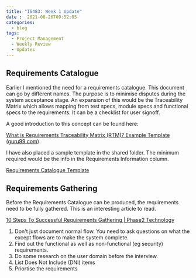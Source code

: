 ```yaml
---
title: "IS483: Week 1 Update"
date :  2021-08-26T09:52:05
categories:
  - blog
tags:
  - Project Management
  - Weekly Review
  - Updates
---
```


## Requirements Catalogue

Earlier I mentioned the need for a requirements catalogue. This document can go by different names. The purpose is to minimise disputes during the system acceptance stage. An expansion of this would be the Traceability Matrix which allows mapping from test specs, module specs and functional specs to the requirements. It can be a checklist for user signoff.

A good introduction to this concept can be found here:

[What is Requirements Traceability Matrix (RTM)? Example Template (guru99.com)](https://www.guru99.com/traceability-matrix.html)


I have also placed a sample template in the shared folder. The minimum required would be the info in the Requirements Information column.

[Requirements Catalogue Template](https://smu-my.sharepoint.com/:x:/r/personal/benglimng_smu_edu_sg/Documents/SMU/Team%20All/requirement-traceability-matrix.xlsx?d=we42a5e1acd8849f790b2e2462ad3070d&csf=1&web=1&e=yPdvLt)

## Requirements Gathering
Before the Requirements Catalogue can be produced, the requirements need to be fully gathered. This is an interesting article to read.

[10 Steps To Successful Requirements Gathering | Phase2 Technology](https://www.phase2technology.com/blog/successful-requirements-gathering)

1. Don't just document normal flow. You need to ask questions on what the except flows are to make the system complete.
2. Find out the functional as well as non-functional (eg security) requirements.
3. Do some research on the user domain before the interview. 
4. List Does Not Include (DNI) items
5. Priortise the requirements



